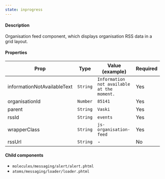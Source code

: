 ```yaml
---
state: inprogress
---
```


#### Description

Organisation feed component, which displays organisation RSS data in a grid layout.

#### Properties

| Prop                        | Type     | Value (example)                            | Required |
| --------------------------- | -------- | ------------------------------------------ | -------- |
| informationNotAvailableText | `String` | `Information not available at the moment.` | Yes      |
| organisationId              | `Number` | `85141`                                    | Yes      |
| parent                      | `String` | `Vaski`                                    | Yes      |
| rssId                       | `String` | `events`                                   | Yes      |
| wrapperClass                | `String` | `js-organisation-feed`                     | Yes      |
| rssUrl                      | `String` | -                                          | No       |

#### Child components

- `molecules/messaging/alert/alert.phtml`
- `atoms/messaging/loader/loader.phtml`
